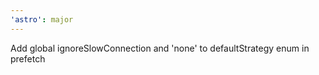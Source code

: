 ```yaml
---
'astro': major
---
```


Add global ignoreSlowConnection and 'none' to defaultStrategy enum in prefetch
